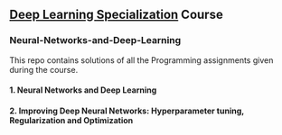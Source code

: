 ## [Deep Learning Specialization](https://www.deeplearning.ai/) Course
### Neural-Networks-and-Deep-Learning
This repo contains solutions of all the Programming assignments given during the course.
#### 1. Neural Networks and Deep Learning
#### 2. Improving Deep Neural Networks: Hyperparameter tuning, Regularization and Optimization
